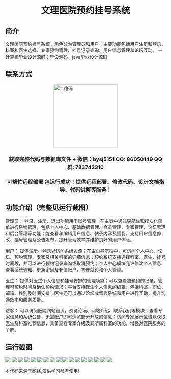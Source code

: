 <p><h1 align="center">文理医院预约挂号系统</h1></p>

## 简介
文理医院预约挂号系统：角色分为管理员和用户；主要功能包括用户注册和登录、科室和医生选择、专家预约管理、挂号记录查询、用户信息管理和论坛互动。    --计算机毕业设计源码；毕设源码；java毕业设计源码


## 联系方式
<img src="https://bs-1329754181.cos.ap-shanghai.myqcloud.com/wx.jpg" alt="二维码" style="display: block; margin: 0 auto;" width="200px">
<p><h3 align="center">获取完整代码与数据库文件 + 微信：bysj5151 QQ: 86050149 QQ群: 783742310</h3></p>
<p><h3 align="center">可帮忙远程部署 包运行成功！提供远程部署、修改代码、设计文档指导、代码讲解等服务！</h3></p>

## 功能介绍（完整见运行截图）
管理员： 登录、注册、退出功能用于账号管理；在主页中通过导航栏和模块化菜单进行系统管理，包括个人中心、基础数据管理、会员管理、专家管理、论坛管理和后台管理等功能；能查看和编辑用户信息、帖子内容及回复，支持用户信息修改、挂号管理及公告发布，提升管理效率并维护良好的用户体验。

用户： 提供注册、登录以访问系统资源；在主页导航栏中，可访问个人中心、论坛、预约管理、专家及相关科室的详细信息；预约系统支持选择科室、医生、挂号时间段，并可以进行预约记录查询或取消预约；个人中心模块允许修改个人信息、查看系统通知、更新密码及充值账户，方便就诊和个人管理。

医生： 提供对医生个人信息和挂号安排的管理功能；可以查看被预约的记录，管理可预约时间及确认预约请求；平台支持医生个人信息的编辑，包括科室、职位、邮箱、性别及时间安排；医生还可以通过论坛或留言系统和用户进行互动，提升沟通效率和服务质量。

访客： 可以访问医院网站首页，浏览论坛、网站介绍、联系我们等模块；查看专家信息和系统公告，无需账户即可浏览部分开放的信息；访问专家展示区域以获取医生及科室推荐信息，具备查看专家介绍及其所属科室的功能，增强对医院服务的了解。


## 运行截图
![](https://bs-1329754181.cos.ap-shanghai.myqcloud.com/spring/WenLiYiYuanYuyueGuaHaoXiTong/img/001.jpg)
![](https://bs-1329754181.cos.ap-shanghai.myqcloud.com/spring/WenLiYiYuanYuyueGuaHaoXiTong/img/002.jpg)
![](https://bs-1329754181.cos.ap-shanghai.myqcloud.com/spring/WenLiYiYuanYuyueGuaHaoXiTong/img/003.jpg)
![](https://bs-1329754181.cos.ap-shanghai.myqcloud.com/spring/WenLiYiYuanYuyueGuaHaoXiTong/img/004.jpg)
![](https://bs-1329754181.cos.ap-shanghai.myqcloud.com/spring/WenLiYiYuanYuyueGuaHaoXiTong/img/005.jpg)
![](https://bs-1329754181.cos.ap-shanghai.myqcloud.com/spring/WenLiYiYuanYuyueGuaHaoXiTong/img/006.jpg)
![](https://bs-1329754181.cos.ap-shanghai.myqcloud.com/spring/WenLiYiYuanYuyueGuaHaoXiTong/img/007.jpg)
![](https://bs-1329754181.cos.ap-shanghai.myqcloud.com/spring/WenLiYiYuanYuyueGuaHaoXiTong/img/008.jpg)
![](https://bs-1329754181.cos.ap-shanghai.myqcloud.com/spring/WenLiYiYuanYuyueGuaHaoXiTong/img/009.jpg)
![](https://bs-1329754181.cos.ap-shanghai.myqcloud.com/spring/WenLiYiYuanYuyueGuaHaoXiTong/img/010.jpg)
![](https://bs-1329754181.cos.ap-shanghai.myqcloud.com/spring/WenLiYiYuanYuyueGuaHaoXiTong/img/011.jpg)
![](https://bs-1329754181.cos.ap-shanghai.myqcloud.com/spring/WenLiYiYuanYuyueGuaHaoXiTong/img/012.jpg)
![](https://bs-1329754181.cos.ap-shanghai.myqcloud.com/spring/WenLiYiYuanYuyueGuaHaoXiTong/img/013.jpg)
![](https://bs-1329754181.cos.ap-shanghai.myqcloud.com/spring/WenLiYiYuanYuyueGuaHaoXiTong/img/014.jpg)
![](https://bs-1329754181.cos.ap-shanghai.myqcloud.com/spring/WenLiYiYuanYuyueGuaHaoXiTong/img/015.jpg)
![](https://bs-1329754181.cos.ap-shanghai.myqcloud.com/spring/WenLiYiYuanYuyueGuaHaoXiTong/img/016.jpg)
![](https://bs-1329754181.cos.ap-shanghai.myqcloud.com/spring/WenLiYiYuanYuyueGuaHaoXiTong/img/017.jpg)

<p>本代码来源于网络,仅供学习参考使用!</p>
